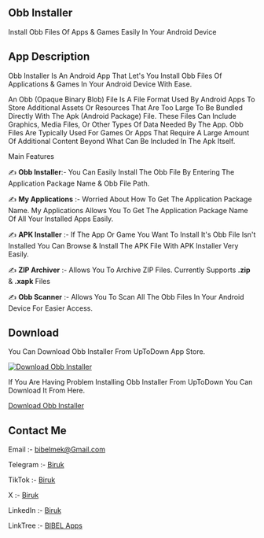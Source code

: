 <!DOCTYPE html>
<html lang="en">
<head>
</head>
<body>

<h2>Obb Installer</h2>

Install Obb Files Of Apps &amp; Games Easily In Your Android Device

<h2>App Description</h2>

<p>
 Obb Installer Is An Android App That Let's You Install Obb Files Of Applications & Games In Your Android Device With Ease.

An Obb (Opaque Binary Blob) File Is A File Format Used By Android Apps To Store Additional Assets Or Resources That Are Too Large To Be Bundled Directly With The Apk (Android Package) File. These Files Can Include Graphics, Media Files, Or Other Types Of Data Needed By The App. Obb Files Are Typically Used For Games Or Apps That Require A Large Amount Of Additional Content Beyond What Can Be Included In The Apk Itself.

Main Features

✍️ <b>Obb Installer</b>:- You Can Easily Install The Obb File By Entering The Application Package Name & Obb File Path.

✍️ <b>My Applications</b> :- Worried About How To Get The Application Package Name. My Applications Allows You To Get The Application Package Name Of All Your Installed Apps Easily.

✍️ <b>APK Installer</b> :- If The App Or Game You Want To Install It's Obb File Isn't Installed You Can Browse & Install The APK File With APK Installer Very Easily.

✍️ <b>ZIP Archiver</b> :- Allows You To Archive ZIP Files. Currently Supports <b>.zip</b> & <b>.xapk</b> Files

✍️ <b>Obb Scanner</b> :- Allows You To Scan All The Obb Files In Your Android Device For Easier Access.

<h2>Download</h2>

You Can Download Obb Installer From UpToDown App Store.

<a href='https://obb-installer.en.uptodown.com/android' title='Download Obb Installer' >
                <img src='https://stc.utdstc.com/img/mediakit/download-gio-big-b.png' alt='Download Obb Installer'>
                </a>

If You Are Having Problem Installing Obb Installer From UpToDown You Can Download It From Here.

<a href="https://github.com/user-attachments/files/16101779/Obb.Installer_4.0.zip">Download Obb Installer</a>

<h2>Contact Me</h2>

Email :- <a href="mailto: bibelmek@Gmail.com">bibelmek@Gmail.com</a>

Telegram :- <a href="https://t.me/SE_BIBEL_MEK">Biruk</a>

TikTok :- <a href="https://tiktok.com/@se_bibel_mek">Biruk</a>

X :- <a href="https://x.com/SE_BIBEL_MEK">Biruk</a>

LinkedIn :- <a href="https://www.linkedin.com/in/biruk-belihu-3355922a0?utm_source=share&utm_campaign=share_via&utm_content=profile&utm_medium=android_app">Biruk</a>

LinkTree :- <a href="https://linktr.ee/bibel_apps">BIBEL Apps</a>
</body>
</html>	
